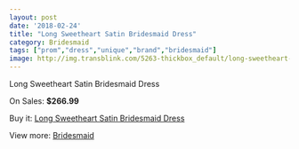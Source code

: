 ```yaml
---
layout: post
date: '2018-02-24'
title: "Long Sweetheart Satin Bridesmaid Dress"
category: Bridesmaid
tags: ["prom","dress","unique","brand","bridesmaid"]
image: http://img.transblink.com/5263-thickbox_default/long-sweetheart-satin-bridesmaid-dress.jpg
---
```

Long Sweetheart Satin Bridesmaid Dress

On Sales: **$266.99**
<a href="https://www.transblink.com/en/bridesmaid/1671-long-sweetheart-satin-bridesmaid-dress.html"><amp-img layout="responsive" width="600" height="600" src="//img.transblink.com/5263-thickbox_default/long-sweetheart-satin-bridesmaid-dress.jpg" alt="Long Sweetheart Satin Bridesmaid Dress 0" /></a>
<a href="https://www.transblink.com/en/bridesmaid/1671-long-sweetheart-satin-bridesmaid-dress.html"><amp-img layout="responsive" width="600" height="600" src="//img.transblink.com/5264-thickbox_default/long-sweetheart-satin-bridesmaid-dress.jpg" alt="Long Sweetheart Satin Bridesmaid Dress 1" /></a>

Buy it: [Long Sweetheart Satin Bridesmaid Dress](https://www.transblink.com/en/bridesmaid/1671-long-sweetheart-satin-bridesmaid-dress.html "Long Sweetheart Satin Bridesmaid Dress")

View more: [Bridesmaid](https://www.transblink.com/en/4-bridesmaid "Bridesmaid")